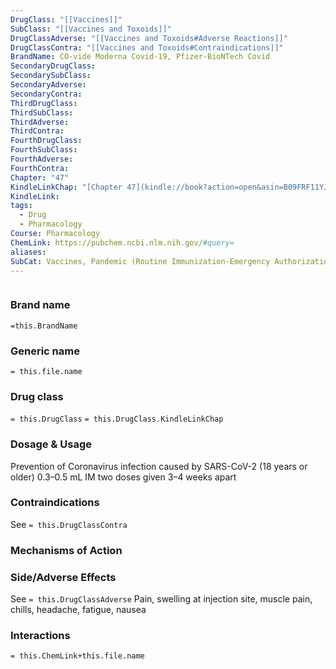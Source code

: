 ```yaml
---
DrugClass: "[[Vaccines]]"
SubClass: "[[Vaccines and Toxoids]]"
DrugClassAdverse: "[[Vaccines and Toxoids#Adverse Reactions]]"
DrugClassContra: "[[Vaccines and Toxoids#Contraindications]]"
BrandName: CO-vide Moderna Covid-19, Pfizer-BioNTech Covid
SecondaryDrugClass: 
SecondarySubClass: 
SecondaryAdverse: 
SecondaryContra: 
ThirdDrugClass: 
ThirdSubClass: 
ThirdAdverse: 
ThirdContra: 
FourthDrugClass: 
FourthSubClass: 
FourthAdverse: 
FourthContra: 
Chapter: "47"
KindleLinkChap: "[Chapter 47](kindle://book?action=open&asin=B09FRF11YJ&location=27339)"
KindleLink: 
tags:
  - Drug
  - Pharmacology
Course: Pharmacology
ChemLink: https://pubchem.ncbi.nlm.nih.gov/#query=
aliases: 
SubCat: Vaccines, Pandemic (Routine Immunization-Emergency Authorization)
---
```

```smiles

```

### Brand name
`=this.BrandName`

### Generic name
`= this.file.name`

### Drug class 
`= this.DrugClass`
	`= this.DrugClass.KindleLinkChap`

### Dosage & Usage
Prevention of Coronavirus infection caused by SARS-CoV-2 (18 years or older) 
0.3–0.5 mL IM two doses given 3–4 weeks apart

### Contraindications
See `= this.DrugClassContra`

### Mechanisms of Action


### Side/Adverse Effects
See `= this.DrugClassAdverse`
Pain, swelling at injection site, muscle pain, chills, headache, fatigue, nausea 

### Interactions

`= this.ChemLink+this.file.name`

